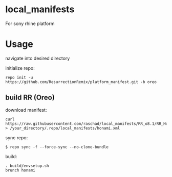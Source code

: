 # local_manifests
For sony rhine platform

Usage
=====
navigate into desired directory

initialize repo:

    repo init -u https://github.com/ResurrectionRemix/platform_manifest.git -b oreo

build RR (Oreo)
---------------
download manifest: 

    curl https://raw.githubusercontent.com/raschad/local_manifests/RR_o8.1/RR_Honami.xml > /your_directory/.repo/local_manifests/honami.xml

sync repo:

    $ repo sync -f --force-sync --no-clone-bundle

build:

    . build/envsetup.sh
    brunch honami
